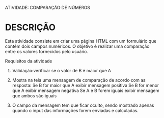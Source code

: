 ATIVIDADE: COMPARAÇÃO DE NÚMEROS
 
# DESCRIÇÃO 

Esta atividade consiste em criar uma página HTML com um formulário que contém  dois campos numéricos.
O objetivo é realizar uma comparação entre os valores fornecidos pelo usuário.

Requisitos da atividade

 1. Validação:verificar se o valor de B é maior que A

 2. Mostra na tela uma mensagem de comparação de acordo com as resposta:
     Se B for maior que A exibir mensagem positiva
     Se B for menor que A exibir mensagem negativa 
     Se A e B forem iguais exibir mensagem que ambos são iguais 

 3. O campo da mensagem tem que ficar oculto, sendo mostrado apenas quando o input das informações forem enviadas e calculadas.


